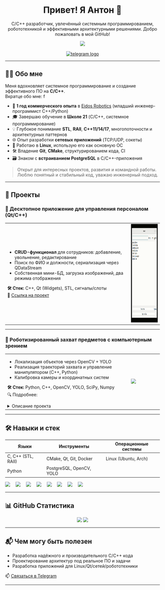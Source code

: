 <h1 align="center">Привет! Я Антон 👋</h1>
<p align="center">
  C/C++ разработчик, увлечённый системным программированием, робототехникой и эффективными архитектурными решениями. Добро пожаловать в мой GitHub!
</p>

<p align="center">
  <img src="https://jimmyhoe.com/images/giphy-2.gif" height="250" />
</p>

<p align="center">
  <a href="https://t.me/antonk_prog" target="_blank">
    <img src="https://img.shields.io/static/v1?message=Telegram&logo=telegram&label=&color=2CA5E0&logoColor=white&labelColor=&style=for-the-badge" height="25" alt="telegram logo"  />
  </a>
</p>

---

## 👨‍💻 Обо мне

Меня вдохновляет системное программирование и создание эффективного ПО на **C/C++**.  
Вкратце обо мне:
f
- 🔧 **1 год коммерческого опыта** в [Eidos Robotics](https://eidos-robotics.ru/) (младший инженер-программист C++/Python)
- 🎓 Завершаю обучение в **Школе 21** (C/C++, системное программирование)
- 💡 Глубокое понимание **STL**, **RAII**, **C++11/14/17**, многопоточности и архитектурных паттернов
- 🌐 Опыт разработки **сетевых приложений** (TCP/UDP, сокеты)
- 🐧 Работаю в **Linux**, использую его как основную ОС
- 🛠 Владение **Git**, **CMake**, структурированием кода, CI
- 🗃 Знаком с **встраиванием PostgreSQL** в С/C++-приложения

> Открыт для интересных проектов, развития и командной работы. Люблю понятный и стабильный код, уважаю инженерный подход.

---

## 🧩 Проекты

### 📌 Десктопное приложение для управления персоналом (Qt/C++)

<table>
<tr>
<td width="80%">
<ul>
  <li><strong>CRUD-функционал</strong> для сотрудников: добавление, увольнение, редактирование</li>
  <li>Поиск по ФИО и должности, сериализация через QDataStream</li>
  <li>Собственная мини-БД, загрузка изображений, два режима отображения</li>
</ul>

**🛠 Стек:** C++, Qt (Widgets), STL, сигналы/слоты  
🔗 [Ссылка на проект](https://github.com/antonk-prog/employee-manager-qt)
</td>
<td>
  <img src="qt_example_small.gif" width="534px" height="320px">
</td>
</tr>
</table>

---

### 🤖 Роботизированный захват предметов с компьютерным зрением

<table>
<tr>
<td width="80%">
<ul>
  <li>Локализация объектов через OpenCV + YOLO</li>
  <li>Реализация траекторий захвата и управление манипулятором (C++, Python)</li>
  <li>Калибровка камеры и координатных систем</li>
</ul>

**🛠 Стек:** Python, C++, OpenCV, YOLO, SciPy, Numpy  
🔍 Подробнее:
<details>
<summary>Описание проекта</summary>
<p>
Комплекс распознаёт объекты в беспорядке, определяет координаты и даёт команды манипулятору для точного захвата. Использует нейросети, обработку изображений, API управления захватом, а также инструменты калибровки и тестирования точности.
</p>
</details>
</td>
<td>
  <img src="robotics_little.gif" width="320px">
</td>
</tr>
</table>

---

## 🛠 Навыки и стек

| Языки             | Инструменты                | Операционные системы |
|-------------------|-----------------------------|-----------------------|
| C, C++ (STL, RAII) | CMake, Qt, Git, Docker      | Linux (Ubuntu, Arch)  |
| Python             | PostgreSQL, OpenCV, YOLO    |                       |

<div align="left">
  <img src="https://cdn.worldvectorlogo.com/logos/c.svg" height="40" />
  <img width="10" />
  <img src="https://upload.wikimedia.org/wikipedia/commons/1/18/C_Programming_Language.svg" height="40" />
  <img width="10" />
  <img src="https://cdn.worldvectorlogo.com/logos/linux.svg" height="40" />
  <img width="10" />
  <img src="https://www.svgrepo.com/show/354243/qt.svg" height="40" />
  <img width="10" />
  <img src="https://www.vectorlogo.zone/logos/cmake/cmake-ar21.svg" height="40" />
  <img width="10" />
  <img src="https://www.svgrepo.com/show/452091/python.svg" height="40" />
  <img width="10" />
  <img src="https://cdn.worldvectorlogo.com/logos/git.svg" height="40" />
  <img width="10" />
  <img src="https://cdn.worldvectorlogo.com/logos/docker.svg" height="40" />
</div>

---

## 📊 GitHub Статистика

<p align="center">
  <img src="https://github-readme-stats.vercel.app/api?username=antonk-prog&show_icons=true&theme=tokyonight" />
  <img src="https://github-readme-streak-stats.herokuapp.com/?user=antonk-prog&theme=tokyonight" />
</p>

---

## 📬 Чем могу быть полезен

- Разработка надёжного и производительного C/C++ кода
- Проектирование архитектур под реальное ПО и задачи
- Разработка приложений для Linux/Qt/сетей/робототехники

📫 [Связаться в Telegram](https://t.me/antonk_prog)

---

